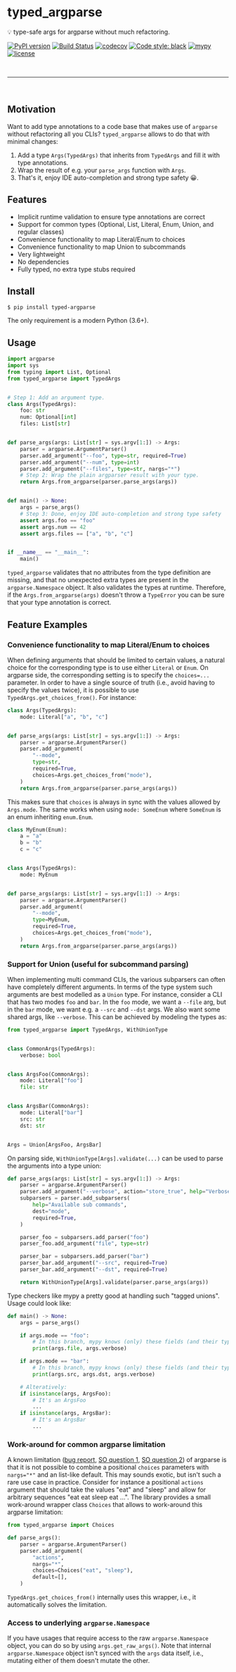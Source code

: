 # typed_argparse


💡 type-safe args for argparse without much refactoring.


[![PyPI version](https://badge.fury.io/py/typed-argparse.svg)](https://badge.fury.io/py/typed_argparse)
[![Build Status](https://github.com/bluenote10/typed_argparse/workflows/ci/badge.svg)](https://github.com/bluenote10/typed_argparse/actions?query=workflow%3Aci)
[![codecov](https://codecov.io/gh/bluenote10/typed_argparse/branch/master/graph/badge.svg?token=6I98R2661Z)](https://codecov.io/gh/bluenote10/typed_argparse)
[![Code style: black](https://img.shields.io/badge/code%20style-black-000000.svg)](https://github.com/psf/black)
[![mypy](https://img.shields.io/badge/mypy-strict-blue)](http://mypy-lang.org/)
[![license](https://img.shields.io/github/license/mashape/apistatus.svg)](LICENSE)


<br>

---

<br>

## Motivation

Want to add type annotations to a code base that makes use of `argparse` without refactoring all you CLIs?
`typed_argparse` allows to do that with minimal changes:

1. Add a type `Args(TypedArgs)` that inherits from `TypedArgs` and fill it with type annotations.
2. Wrap the result of e.g. your `parse_args` function with `Args`.
3. That's it, enjoy IDE auto-completion and strong type safety 😀.


## Features

- Implicit runtime validation to ensure type annotations are correct
- Support for common types (Optional, List, Literal, Enum, Union, and regular classes)
- Convenience functionality to map Literal/Enum to choices
- Convenience functionality to map Union to subcommands
- Very lightweight
- No dependencies
- Fully typed, no extra type stubs required


## Install

```console
$ pip install typed-argparse
```

The only requirement is a modern Python (3.6+).


## Usage

```python
import argparse
import sys
from typing import List, Optional
from typed_argparse import TypedArgs


# Step 1: Add an argument type.
class Args(TypedArgs):
    foo: str
    num: Optional[int]
    files: List[str]


def parse_args(args: List[str] = sys.argv[1:]) -> Args:
    parser = argparse.ArgumentParser()
    parser.add_argument("--foo", type=str, required=True)
    parser.add_argument("--num", type=int)
    parser.add_argument("--files", type=str, nargs="*")
    # Step 2: Wrap the plain argparser result with your type.
    return Args.from_argparse(parser.parse_args(args))


def main() -> None:
    args = parse_args()
    # Step 3: Done, enjoy IDE auto-completion and strong type safety
    assert args.foo == "foo"
    assert args.num == 42
    assert args.files == ["a", "b", "c"]


if __name__ == "__main__":
    main()
```


`typed_argparse` validates that no attributes from the type definition are missing, and that
no unexpected extra types are present in the `argparse.Namespace` object. It also validates
the types at runtime. Therefore, if the `Args.from_argparse(args)` doesn't throw a `TypeError` you can
be sure that your type annotation is correct.


## Feature Examples

### Convenience functionality to map Literal/Enum to choices

When defining arguments that should be limited to certain values, a natural choice for the corresponding type is to use either `Literal` or `Enum`.
On argparse side, the corresponding setting is to specify the `choices=...` parameter.
In order to have a single source of truth (i.e., avoid having to specify the values twice), it is possible to use `TypedArgs.get_choices_from()`.
For instance:

```python
class Args(TypedArgs):
    mode: Literal["a", "b", "c"]


def parse_args(args: List[str] = sys.argv[1:]) -> Args:
    parser = argparse.ArgumentParser()
    parser.add_argument(
        "--mode",
        type=str,
        required=True,
        choices=Args.get_choices_from("mode"),
    )
    return Args.from_argparse(parser.parse_args(args))
```

This makes sure that `choices` is always in sync with the values allowed by `Args.mode`.
The same works when using `mode: SomeEnum` where `SomeEnum` is an enum inheriting `enum.Enum`.


```python
class MyEnum(Enum):
    a = "a"
    b = "b"
    c = "c"


class Args(TypedArgs):
    mode: MyEnum


def parse_args(args: List[str] = sys.argv[1:]) -> Args:
    parser = argparse.ArgumentParser()
    parser.add_argument(
        "--mode",
        type=MyEnum,
        required=True,
        choices=Args.get_choices_from("mode"),
    )
    return Args.from_argparse(parser.parse_args(args))
```


### Support for Union (useful for subcommand parsing)

When implementing multi command CLIs, the various subparsers can often have completely different arguments.
In terms of the type system such arguments are best modelled as a `Union` type.
For instance, consider a CLI that has two modes `foo` and `bar`.
In the `foo` mode, we want a `--file` arg, but in the `bar` mode, we want e.g. a `--src` and `--dst` args.
We also want some shared args, like `--verbose`.
This can be achieved by modeling the types as:

```python
from typed_argparse import TypedArgs, WithUnionType


class CommonArgs(TypedArgs):
    verbose: bool


class ArgsFoo(CommonArgs):
    mode: Literal["foo"]
    file: str


class ArgsBar(CommonArgs):
    mode: Literal["bar"]
    src: str
    dst: str


Args = Union[ArgsFoo, ArgsBar]
```

On parsing side, `WithUnionType[Args].validate(...)` can be used to parse the arguments into a type union:

```python
def parse_args(args: List[str] = sys.argv[1:]) -> Args:
    parser = argparse.ArgumentParser()
    parser.add_argument("--verbose", action="store_true", help="Verbose")
    subparsers = parser.add_subparsers(
        help="Available sub commands",
        dest="mode",
        required=True,
    )

    parser_foo = subparsers.add_parser("foo")
    parser_foo.add_argument("file", type=str)

    parser_bar = subparsers.add_parser("bar")
    parser_bar.add_argument("--src", required=True)
    parser_bar.add_argument("--dst", required=True)

    return WithUnionType[Args].validate(parser.parse_args(args))
```

Type checkers like mypy a pretty good at handling such "tagged unions". Usage could look like:

```python
def main() -> None:
    args = parse_args()

    if args.mode == "foo":
        # In this branch, mypy knows (only) these fields (and their types)
        print(args.file, args.verbose)

    if args.mode == "bar":
        # In this branch, mypy knows (only) these fields (and their types)
        print(args.src, args.dst, args.verbose)

    # Alteratively:
    if isinstance(args, ArgsFoo):
        # It's an ArgsFoo
        ...
    if isinstance(args, ArgsBar):
        # It's an ArgsBar
        ...
```


### Work-around for common argparse limitation

A known limitation ([bug report](https://bugs.python.org/issue9625),
[SO question 1](https://stackoverflow.com/questions/41750896/python-argparse-type-inconsistencies-when-combining-choices-nargs-and-def/41751730#41751730),
[SO question 2](https://stackoverflow.com/questions/57739309/argparse-how-to-allow-empty-list-with-nargs-and-choices))
of argparse is that it is not possible to combine a positional `choices` parameters with `nargs="*"` and an list-like default.
This may sounds exotic, but isn't such a rare use case in practice.
Consider for instance a positional `actions` argument that should take the values "eat" and "sleep" and allow for arbitrary sequences "eat eat sleep eat ...".
The library provides a small work-around wrapper class `Choices` that allows to work-around this argparse limitation:


```python
from typed_argparse import Choices

def parse_args():
    parser = argparse.ArgumentParser()
    parser.add_argument(
        "actions",
        nargs="*",
        choices=Choices("eat", "sleep"),
        default=[],
    )
```

`TypedArgs.get_choices_from()` internally uses this wrapper, i.e., it automatically solves the limitation.


### Access to underlying `argparse.Namespace`

If you have usages that require access to the raw `argparse.Namespace` object, you can do
so by using `args.get_raw_args()`. Note that internal `argparse.Namespace` object isn't
synced with the `args` data itself, i.e., mutating either of them doesn't mutate the other.


